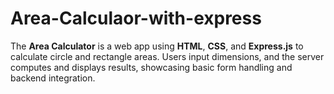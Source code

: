 # Area-Calculaor-with-express
The **Area Calculator** is a web app using **HTML**, **CSS**, and **Express.js** to calculate circle and rectangle areas. Users input dimensions, and the server computes and displays results, showcasing basic form handling and backend integration.
